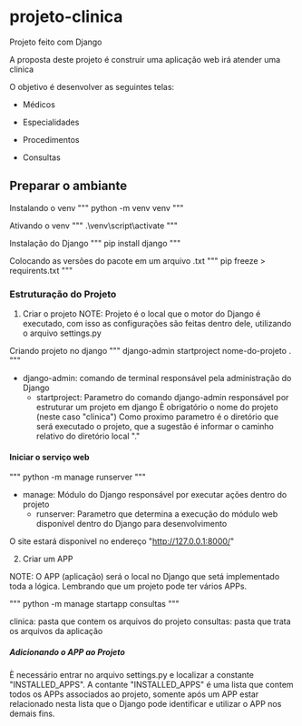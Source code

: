 # projeto-clinica
Projeto feito com Django

A proposta deste projeto é construir uma aplicação web irá atender uma clinica

O objetivo é desenvolver as seguintes telas:

- Médicos

- Especialidades

- Procedimentos

- Consultas

## Preparar o ambiante

Instalando o venv
"""
    python -m venv venv
"""

Ativando o venv
"""
    .\venv\script\activate
"""

Instalação do Django
"""
    pip install django
"""

Colocando as versões do pacote em um arquivo .txt
"""
    pip freeze > requirents.txt
"""

### Estruturação do Projeto

1. Criar o projeto
NOTE: Projeto é o local que o motor do Django é executado, com isso as configurações são feitas dentro dele,
utilizando o arquivo settings.py

Criando projeto no django
"""
   django-admin startproject nome-do-projeto .
"""

- django-admin: comando de terminal responsável pela administração do Django
    - startproject: Parametro do comando django-admin responsável por estruturar um projeto em django
        È obrigatório o nome do projeto (neste caso "clinica")
        Como proximo parametro é o diretório que será executado o projeto, que a sugestão é informar o caminho relativo do diretório local "."

#### Iniciar o serviço web
"""
    python -m manage runserver
"""

- manage: Módulo do Django responsável por executar ações dentro do projeto
    - runserver: Parametro que determina a execução do módulo web disponível dentro do Django para desenvolvimento

O site estará disponivel no endereço "http://127.0.0.1:8000/"

2. Criar um APP

NOTE: O APP (aplicação) será o local no Django que setá implementado toda a lógica. Lembrando que um projeto pode ter vários APPs.

"""
   python -m manage startapp consultas
"""

clinica: pasta que contem os arquivos do projeto
consultas: pasta que trata os arquivos da aplicação

##### Adicionando o APP ao Projeto

È necessário entrar no arquivo settings.py e localizar a constante "INSTALLED_APPS".
A contante "INSTALLED_APPS" é uma lista que contem todos os APPs associados ao projeto, somente após um APP estar relacionado nesta lista que o Django pode identificar e utilizar o APP nos demais fins.